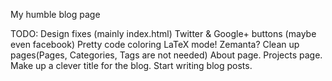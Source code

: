 My humble blog page

TODO:
Design fixes (mainly index.html)
Twitter & Google+ buttons (maybe even facebook)
Pretty code coloring
LaTeX mode!
Zemanta?
Clean up pages(Pages, Categories, Tags are not needed)
About page.
Projects page.
Make up a clever title for the blog.
Start writing blog posts.
